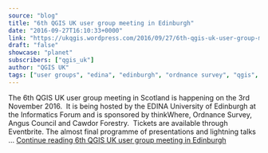 ```yaml
---
source: "blog"
title: "6th QGIS UK user group meeting in Edinburgh"
date: "2016-09-27T16:10:33+0000"
link: "https://ukqgis.wordpress.com/2016/09/27/6th-qgis-uk-user-group-meeting-in-edinburgh/"
draft: "false"
showcase: "planet"
subscribers: ["qgis_uk"]
author: "QGIS UK"
tags: ["user groups", "edina", "edinburgh", "ordnance survey", "qgis", "scotland", "thinkwhere", "user group"]
---
```


The 6th QGIS UK user group meeting in Scotland is happening on the 3rd November 2016.  It is being hosted by the EDINA University of Edinburgh at the Informatics Forum and is sponsored by thinkWhere, Ordnance Survey, Angus Council and Cawdor Forestry.  Tickets are available through Eventbrite. The almost final programme of presentations and lightning talks &#8230; <a class="more-link" href="https://ukqgis.wordpress.com/2016/09/27/6th-qgis-uk-user-group-meeting-in-edinburgh/">Continue reading <span class="screen-reader-text">6th QGIS UK user group meeting in&#160;Edinburgh</span></a>
